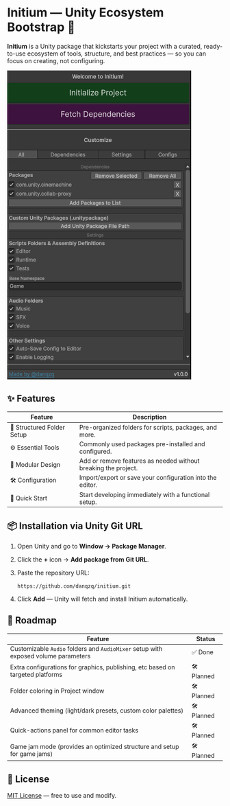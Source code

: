 # Initium — Unity Ecosystem Bootstrap 🚀

**Initium** is a Unity package that kickstarts your project with a curated, ready-to-use ecosystem of tools, structure, and best practices — so you can focus on creating, not configuring.

![Preview](img/preview.png)

## ✨ Features

| Feature                    | Description                                                   |
|----------------------------|---------------------------------------------------------------|
| 📂 Structured Folder Setup | Pre-organized folders for scripts, packages, and more.        |
| ⚙️ Essential Tools         | Commonly used packages pre-installed and configured.          |
| 🧩 Modular Design          | Add or remove features as needed without breaking the project. |
| 🛠️ Configuration          | Import/export or save your configuration into the editor.     |
| 🚀 Quick Start             | Start developing immediately with a functional setup.         |

## 📦 Installation via Unity Git URL

1. Open Unity and go to **Window → Package Manager**.
2. Click the **+** icon → **Add package from Git URL**.
3. Paste the repository URL:

   ```
   https://github.com/danqzq/initium.git
   ```
4. Click **Add** — Unity will fetch and install Initium automatically.

## 🚧 Roadmap

| Feature                                                                        | Status |
|--------------------------------------------------------------------------------|--------|
| Customizable `Audio` folders and `AudioMixer` setup with exposed volume parameters                               | ✅ Done |
| Extra configurations for graphics, publishing, etc based on targeted platforms | 🛠️ Planned |
| Folder coloring in Project window                                              | 🛠️ Planned |
| Advanced theming (light/dark presets, custom color palettes)                   | 🛠️ Planned |
| Quick-actions panel for common editor tasks                                    | 🛠️ Planned |
| Game jam mode (provides an optimized structure and setup for game jams)        | 🛠️ Planned |

## 📜 License

[MIT License](LICENSE) — free to use and modify.
